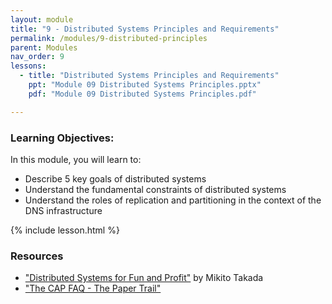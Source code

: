 ```yaml
---
layout: module
title: "9 - Distributed Systems Principles and Requirements"
permalink: /modules/9-distributed-principles
parent: Modules
nav_order: 9
lessons: 
  - title: "Distributed Systems Principles and Requirements"
    ppt: "Module 09 Distributed Systems Principles.pptx"
    pdf: "Module 09 Distributed Systems Principles.pdf"

---
```

### Learning Objectives:
In this module, you will learn to:
* Describe 5 key goals of distributed systems
* Understand the fundamental constraints of distributed systems
* Understand the roles of replication and partitioning in the context of the DNS infrastructure

{% include lesson.html %}

### Resources
* ["Distributed Systems for Fun and Profit"](http://book.mixu.net/distsys/index.html) by Mikito Takada
* ["The CAP FAQ - The Paper Trail"](https://www.the-paper-trail.org/page/cap-faq/)